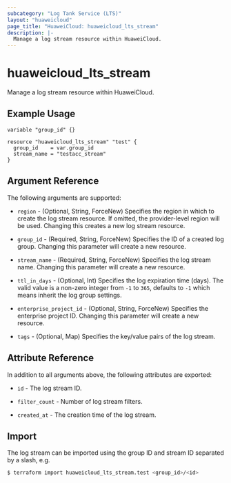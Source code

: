 ```yaml
---
subcategory: "Log Tank Service (LTS)"
layout: "huaweicloud"
page_title: "HuaweiCloud: huaweicloud_lts_stream"
description: |-
  Manage a log stream resource within HuaweiCloud.
---
```


# huaweicloud_lts_stream

Manage a log stream resource within HuaweiCloud.

## Example Usage

```hcl
variable "group_id" {}

resource "huaweicloud_lts_stream" "test" {
  group_id    = var.group_id
  stream_name = "testacc_stream"
}
```

## Argument Reference

The following arguments are supported:

* `region` - (Optional, String, ForceNew) Specifies the region in which to create the log stream resource. If omitted, the
  provider-level region will be used. Changing this creates a new log stream resource.

* `group_id` - (Required, String, ForceNew) Specifies the ID of a created log group. Changing this parameter will create
  a new resource.

* `stream_name` - (Required, String, ForceNew) Specifies the log stream name. Changing this parameter will create a new
  resource.

* `ttl_in_days` - (Optional, Int) Specifies the log expiration time (days).
  The valid value is a non-zero integer from `-1` to `365`, defaults to `-1` which means inherit the log group settings.

* `enterprise_project_id` - (Optional, String, ForceNew) Specifies the enterprise project ID.
  Changing this parameter will create a new resource.

* `tags` - (Optional, Map) Specifies the key/value pairs of the log stream.

## Attribute Reference

In addition to all arguments above, the following attributes are exported:

* `id` - The log stream ID.

* `filter_count` - Number of log stream filters.

* `created_at` - The creation time of the log stream.

## Import

The log stream can be imported using the group ID and stream ID separated by a slash, e.g.

```bash
$ terraform import huaweicloud_lts_stream.test <group_id>/<id>
```
